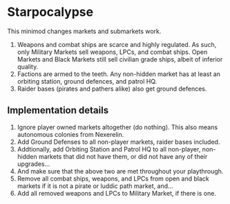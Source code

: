 # Starpocalypse

This minimod changes markets and submarkets work.

1. Weapons and combat ships are scarce and highly regulated. As such, only Military Markets sell weapons, LPCs, and combat ships. Open Markets and Black Markets still sell civilian grade ships, albeit of inferior quality.
1. Factions are armed to the teeth. Any non-hidden market has at least an orbiting station, ground defences, and patrol HQ.
1. Raider bases (pirates and pathers alike) also get ground defences.

## Implementation details

1. Ignore player owned markets altogether (do nothing). This also means autonomous colonies from Nexerelin.
1. Add Ground Defenses to all non-player markets, raider bases included.
1. Addtionally, add Orbiting Station and Patrol HQ to all non-player, non-hidden markets that did not have them, or did not have any of their upgrades...
1. And make sure that the above two are met throughout your playthrough.
1. Remove all combat ships, weapons, and LPCs from open and black markets if it is not a pirate or luddic path market, and...
1. Add all removed  weapons and LPCs to Military Market, if there is one.
